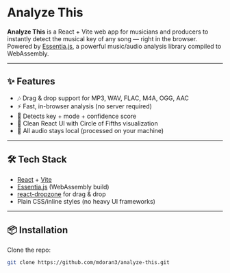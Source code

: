 # Analyze This 

**Analyze This** is a React + Vite web app for musicians and producers to instantly detect the musical key of any song — right in the browser.  
Powered by [Essentia.js](https://essentia.upf.edu/), a powerful music/audio analysis library compiled to WebAssembly.  

---

## ✨ Features
- 🎶 Drag & drop support for MP3, WAV, FLAC, M4A, OGG, AAC
- ⚡ Fast, in-browser analysis (no server required)
- 🔑 Detects key + mode + confidence score
- 🎨 Clean React UI with Circle of Fifths visualization
- 🔐 All audio stays local (processed on your machine)

---

## 🛠️ Tech Stack
- [React](https://react.dev/) + [Vite](https://vitejs.dev/)  
- [Essentia.js](https://essentia.upf.edu/documentation/essentiajs/) (WebAssembly build)  
- [react-dropzone](https://react-dropzone.js.org/) for drag & drop  
- Plain CSS/inline styles (no heavy UI frameworks)

---

## 📦 Installation

Clone the repo:
```bash
git clone https://github.com/mdoran3/analyze-this.git
